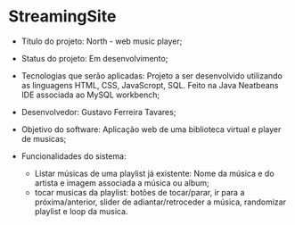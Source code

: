 # StreamingSite

- Título do projeto: North - web music player;
  
- Status do projeto: Em desenvolvimento;
  
- Tecnologias que serão aplicadas: Projeto a ser desenvolvido utilizando as linguagens HTML, CSS, JavaScropt, SQL.
                                   Feito na Java Neatbeans IDE associada ao MySQL workbench;
  
- Desenvolvedor: Gustavo Ferreira Tavares;
  
- Objetivo do software: Aplicação web de uma biblioteca virtual e player de musicas;
  
- Funcionalidades do sistema:
  - Listar músicas de uma playlist já existente: Nome da música e do artista e imagem associada a música ou album;
  -  tocar musicas da playlist: botões de tocar/parar, ir para a próxima/anterior, slider de adiantar/retroceder a música, randomizar playlist e loop da musica.
